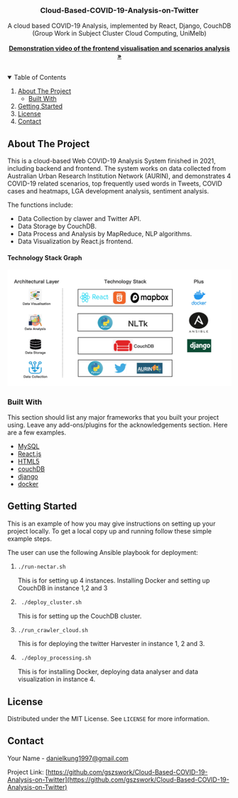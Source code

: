 <!--
*** Thanks for checking out the Best-README-Template. If you have a suggestion
*** that would make this better, please fork the repo and create a pull request
*** or simply open an issue with the tag "enhancement".
*** Thanks again! Now go create something AMAZING! :D
-->



<!-- PROJECT SHIELDS -->
<!--
*** I'm using markdown "reference style" links for readability.
*** Reference links are enclosed in brackets [ ] instead of parentheses ( ).
*** See the bottom of this document for the declaration of the reference variables
*** for contributors-url, forks-url, etc. This is an optional, concise syntax you may use.
*** https://www.markdownguide.org/basic-syntax/#reference-style-links
-->




<!-- PROJECT LOGO -->
<br />
<p align="center">


  <h3 align="center">Cloud-Based-COVID-19-Analysis-on-Twitter</h3>

  <p align="center">
    A cloud based COVID-19 Analysis, implemented by React, Django, CouchDB (Group Work in Subject Cluster Cloud Computing, UniMelb)
    <br />
    <br />
    <a href="https://www.youtube.com/watch?v=BRnL2CP1ovQ"><strong>Demonstration video of the frontend visualisation and scenarios analysis »</strong></a>
    <br />
    <br />

  </p>
</p>



<!-- TABLE OF CONTENTS -->
<details open="open">
  <summary>Table of Contents</summary>
  <ol>
    <li>
      <a href="#about-the-project">About The Project</a>
      <ul>
        <li><a href="#built-with">Built With</a></li>
      </ul>
    </li>
    <li><a href="#getting-started">Getting Started</a></li>
    <li><a href="#license">License</a></li>
    <li><a href="#contact">Contact</a></li>
  </ol>
</details>



<!-- ABOUT THE PROJECT -->
## About The Project


This is a cloud-based Web COVID-19 Analysis System finished in 2021, including backend and frontend. The system works on data collected from Australian Urban Research Institution Network (AURIN), and demonstrates 4 COVID-19 related scenarios, top frequently used words in Tweets, COVID cases and heatmaps, LGA development analysis, sentiment analysis. 

The functions include:
* Data Collection by clawer and Twitter API. 
* Data Storage by CouchDB. 
* Data Process and Analysis by MapReduce, NLP algorithms.
* Data Visualization by React.js frontend. 

#### Technology Stack Graph
![alt text](images/TechStack.jpg)

### Built With

This section should list any major frameworks that you built your project using. Leave any add-ons/plugins for the acknowledgements section. Here are a few examples.
* [MySQL](https://www.oracle.com/au/mysql/)
* [React.js](https://reactjs.org/)
* [HTML5](https://html5.org/)
* [couchDB](http://couchdb.apache.org/)
* [django](https://www.djangoproject.com/)
* [docker](https://www.djangoproject.com/)


<!-- GETTING STARTED -->
## Getting Started

This is an example of how you may give instructions on setting up your project locally.
To get a local copy up and running follow these simple example steps.

The user can use the following Ansible playbook for deployment:

1. 
   ```sh
   ./run-nectar.sh
   ```
   
    This is for setting up 4 instances. Installing Docker and setting up CouchDB
in instance 1,2 and 3

2. 
   ```sh
    ./deploy_cluster.sh
   ```
   This is for setting up the CouchDB cluster.

3. 
   ```sh
   ./run_crawler_cloud.sh
   ```
   This is for deploying the twitter Harvester in instance 1, 2 and 3.
  
4. 
   ```sh
    ./deploy_processing.sh
   ```
   This is for installing Docker, deploying data analyser and data
visualization in instance 4.





<!-- LICENSE -->
## License

Distributed under the MIT License. See `LICENSE` for more information.



<!-- CONTACT -->
## Contact

Your Name - danielkung1997@gmail.com

Project Link: [https://github.com/gszswork/Cloud-Based-COVID-19-Analysis-on-Twitter](https://github.com/gszswork/Cloud-Based-COVID-19-Analysis-on-Twitter)




